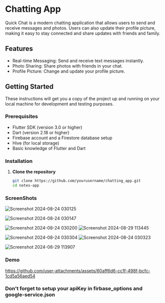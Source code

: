 # Chatting App

Quick Chat is a modern chatting application that allows users to send and receive messages and photos. Users can also update their profile picture, making it easy to stay connected and share updates with friends and family.

## Features

- Real-time Messaging: Send and receive text messages instantly.
- Photo Sharing: Share photos with friends in your chat.
- Profile Picture: Change and update your profile picture.

## Getting Started

These instructions will get you a copy of the project up and running on your local machine for development and testing purposes.

### Prerequisites

- Flutter SDK (version 3.0 or higher)
- Dart (version 2.18 or higher)
- Firebase account and a Firestore database setup
- Hive (for local storage)
- Basic knowledge of Flutter and Dart

### Installation

1. **Clone the repository**

   ```bash
   git clone https://github.com/yourusername/chatting_app.git
   cd notes-app


### ScreenShots

![Screenshot 2024-08-24 030125](https://github.com/user-attachments/assets/3e0aa913-9af4-4adc-9335-2ed3067a638e)

![Screenshot 2024-08-24 030147](https://github.com/user-attachments/assets/7433b19f-96fb-4e9f-b729-b6943fe88fb9)

![Screenshot 2024-08-24 030200](https://github.com/user-attachments/assets/abc994a1-69c3-48bf-9399-69de0bafea5f)
![Screenshot 2024-08-29 113445](https://github.com/user-attachments/assets/542f9c0a-6e42-4f56-9e1f-f330249cd304)

![Screenshot 2024-08-24 030304](https://github.com/user-attachments/assets/b241df27-f003-440e-81ac-05c689c96b4d)
![Screenshot 2024-08-24 030323](https://github.com/user-attachments/assets/d254e325-7bc1-4e8e-b6b6-b80bd33c44ce)

![Screenshot 2024-08-29 113907](https://github.com/user-attachments/assets/79b619f9-946a-4dc0-8fc5-682027b00d51)


### Demo


https://github.com/user-attachments/assets/60aff6d6-cc1f-498f-bcfc-1cd5a56aed54



### Don't forget to setup your apiKey in firbase_options and google-service.json
